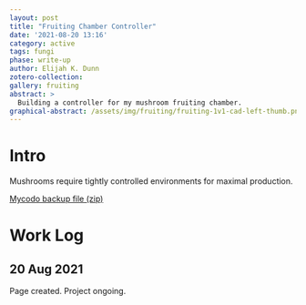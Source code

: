 ```yaml
---
layout: post
title: "Fruiting Chamber Controller"
date: '2021-08-20 13:16'
category: active
tags: fungi
phase: write-up
author: Elijah K. Dunn
zotero-collection: 
gallery: fruiting
abstract: >
  Building a controller for my mushroom fruiting chamber.
graphical-abstract: /assets/img/fruiting/fruiting-1v1-cad-left-thumb.png
---
```


# Intro

Mushrooms require tightly controlled environments for maximal production.

[Mycodo backup file (zip)](/assets/src/Mycodo_Backup_2021-08-19_21-02-51-8.11.0_raspberrypi_.zip)



# Work Log

## 20 Aug 2021

Page created. Project ongoing.
